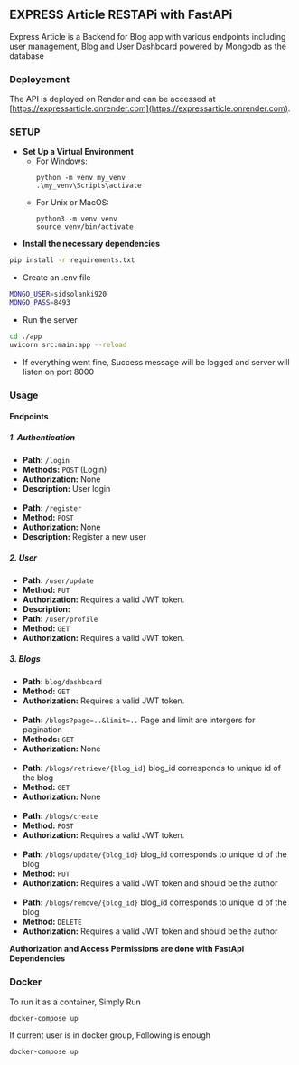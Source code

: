 ## EXPRESS Article RESTAPi with FastAPi

Express Article is a Backend for Blog app with various endpoints including user management, Blog and User Dashboard powered by Mongodb as the database
### Deployement 
The API is deployed on Render and can be accessed at [https://expressarticle.onrender.com](https://expressarticle.onrender.com).
### SETUP
- **Set Up a Virtual Environment**
   - For Windows:
     ```
     python -m venv my_venv
     .\my_venv\Scripts\activate
     ```
   - For Unix or MacOS:
     ```
     python3 -m venv venv
     source venv/bin/activate
     ```
- **Install the necessary dependencies**
```bash
pip install -r requirements.txt  
``` 
- Create an .env file  
```bash 
MONGO_USER=sidsolanki920
MONGO_PASS=8493
```
  
- Run the server  
```bash
cd ./app
uvicorn src:main:app --reload
```
- If everything went fine, Success message will be logged and server will listen on port 8000  


### Usage

#### Endpoints
##### 1. Authentication
- **Path:** `/login`
- **Methods:** `POST` (Login)
- **Authorization:** None    
- **Description:** User login     
&nbsp;
- **Path:** `/register`
- **Method:** `POST`
- **Authorization:** None
- **Description:** Register a new user  

##### 2. User

- **Path:** `/user/update`
- **Method:** `PUT`
- **Authorization:** Requires a valid JWT token.   
- **Description:**
&nbsp;
- **Path:** `/user/profile`
- **Method:** `GET`
- **Authorization:** Requires a valid JWT token.   

##### 3. Blogs
- **Path:** `blog/dashboard`
- **Method:** `GET`
- **Authorization:** Requires a valid JWT token.  
&nbsp;  
- **Path:** `/blogs?page=..&limit=..`            Page and limit are intergers for pagination
- **Methods:** `GET` 
- **Authorization:** None    
&nbsp;  
- **Path:** `/blogs/retrieve/{blog_id}`           blog_id corresponds to unique id of the blog 
- **Method:** `GET`
- **Authorization:** None    
&nbsp;  
- **Path:** `/blogs/create`
- **Method:** `POST`
- **Authorization:** Requires a valid JWT token.  
&nbsp;  
- **Path:** `/blogs/update/{blog_id}`            blog_id corresponds to unique id of the blog    
- **Method:** `PUT`
- **Authorization:** Requires a valid JWT token and should be the author  
&nbsp;  
- **Path:** `/blogs/remove/{blog_id}`            blog_id corresponds to unique id of the blog    
- **Method:** `DELETE`
- **Authorization:** Requires a valid JWT token and should be the author

**Authorization and Access Permissions are done with FastApi Dependencies**

### Docker

To run it as a container, Simply Run   
```bash
docker-compose up
```
If current user is in docker group, Following is enough  
```bash
docker-compose up
```

 
